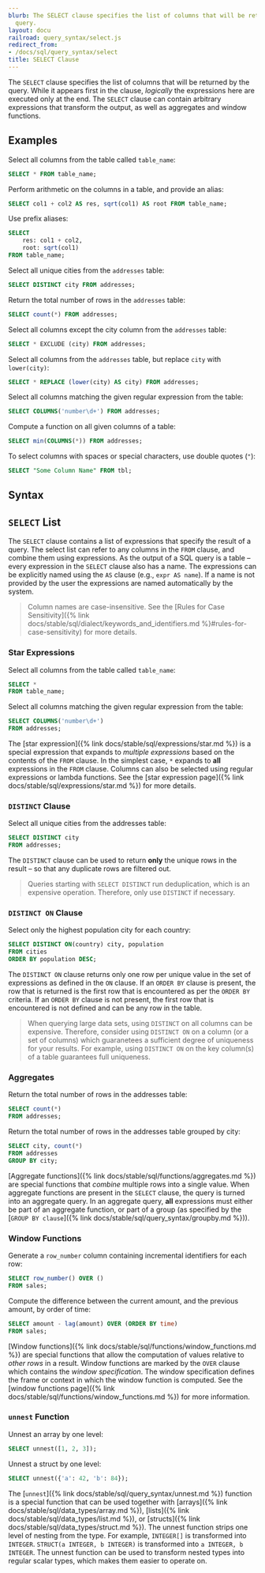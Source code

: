 ```yaml
---
blurb: The SELECT clause specifies the list of columns that will be returned by the
  query.
layout: docu
railroad: query_syntax/select.js
redirect_from:
- /docs/sql/query_syntax/select
title: SELECT Clause
---
```


The `SELECT` clause specifies the list of columns that will be returned by the query. While it appears first in the clause, *logically* the expressions here are executed only at the end. The `SELECT` clause can contain arbitrary expressions that transform the output, as well as aggregates and window functions.

## Examples

Select all columns from the table called `table_name`:

```sql
SELECT * FROM table_name;
```

Perform arithmetic on the columns in a table, and provide an alias:

```sql
SELECT col1 + col2 AS res, sqrt(col1) AS root FROM table_name;
```

Use prefix aliases:

```sql
SELECT
    res: col1 + col2,
    root: sqrt(col1)
FROM table_name;
```

Select all unique cities from the `addresses` table:

```sql
SELECT DISTINCT city FROM addresses;
```

Return the total number of rows in the `addresses` table:

```sql
SELECT count(*) FROM addresses;
```

Select all columns except the city column from the `addresses` table:

```sql
SELECT * EXCLUDE (city) FROM addresses;
```

Select all columns from the `addresses` table, but replace `city` with `lower(city)`:

```sql
SELECT * REPLACE (lower(city) AS city) FROM addresses;
```

Select all columns matching the given regular expression from the table:

```sql
SELECT COLUMNS('number\d+') FROM addresses;
```

Compute a function on all given columns of a table:

```sql
SELECT min(COLUMNS(*)) FROM addresses;
```

To select columns with spaces or special characters, use double quotes (`"`):

```sql
SELECT "Some Column Name" FROM tbl;
```

## Syntax

<div id="rrdiagram"></div>

## `SELECT` List

The `SELECT` clause contains a list of expressions that specify the result of a query. The select list can refer to any columns in the `FROM` clause, and combine them using expressions. As the output of a SQL query is a table – every expression in the `SELECT` clause also has a name. The expressions can be explicitly named using the `AS` clause (e.g., `expr AS name`). If a name is not provided by the user the expressions are named automatically by the system.

> Column names are case-insensitive. See the [Rules for Case Sensitivity]({% link docs/stable/sql/dialect/keywords_and_identifiers.md %}#rules-for-case-sensitivity) for more details.

### Star Expressions

Select all columns from the table called `table_name`:

```sql
SELECT *
FROM table_name;
```

Select all columns matching the given regular expression from the table:

```sql
SELECT COLUMNS('number\d+')
FROM addresses;
```

The [star expression]({% link docs/stable/sql/expressions/star.md %}) is a special expression that expands to *multiple expressions* based on the contents of the `FROM` clause. In the simplest case, `*` expands to **all** expressions in the `FROM` clause. Columns can also be selected using regular expressions or lambda functions. See the [star expression page]({% link docs/stable/sql/expressions/star.md %}) for more details.

### `DISTINCT` Clause

Select all unique cities from the addresses table:

```sql
SELECT DISTINCT city
FROM addresses;
```

The `DISTINCT` clause can be used to return **only** the unique rows in the result – so that any duplicate rows are filtered out.

> Queries starting with `SELECT DISTINCT` run deduplication, which is an expensive operation. Therefore, only use `DISTINCT` if necessary.

### `DISTINCT ON` Clause

Select only the highest population city for each country:

```sql
SELECT DISTINCT ON(country) city, population
FROM cities
ORDER BY population DESC;
```

The `DISTINCT ON` clause returns only one row per unique value in the set of expressions as defined in the `ON` clause. If an `ORDER BY` clause is present, the row that is returned is the first row that is encountered as per the `ORDER BY` criteria. If an `ORDER BY` clause is not present, the first row that is encountered is not defined and can be any row in the table.

> When querying large data sets, using `DISTINCT` on all columns can be expensive. Therefore, consider using `DISTINCT ON` on a column (or a set of columns) which guaranetees a sufficient degree of uniqueness for your results. For example, using `DISTINCT ON` on the key column(s) of a table guarantees full uniqueness.

### Aggregates

Return the total number of rows in the addresses table:

```sql
SELECT count(*)
FROM addresses;
```

Return the total number of rows in the addresses table grouped by city:

```sql
SELECT city, count(*)
FROM addresses
GROUP BY city;
```

[Aggregate functions]({% link docs/stable/sql/functions/aggregates.md %}) are special functions that *combine* multiple rows into a single value. When aggregate functions are present in the `SELECT` clause, the query is turned into an aggregate query. In an aggregate query, **all** expressions must either be part of an aggregate function, or part of a group (as specified by the [`GROUP BY clause`]({% link docs/stable/sql/query_syntax/groupby.md %})).

### Window Functions

Generate a `row_number` column containing incremental identifiers for each row:

```sql
SELECT row_number() OVER ()
FROM sales;
```

Compute the difference between the current amount, and the previous amount, by order of time:

```sql
SELECT amount - lag(amount) OVER (ORDER BY time)
FROM sales;
```

[Window functions]({% link docs/stable/sql/functions/window_functions.md %}) are special functions that allow the computation of values relative to *other rows* in a result. Window functions are marked by the `OVER` clause which contains the *window specification*. The window specification defines the frame or context in which the window function is computed. See the [window functions page]({% link docs/stable/sql/functions/window_functions.md %}) for more information.

### `unnest` Function

Unnest an array by one level:

```sql
SELECT unnest([1, 2, 3]);
```

Unnest a struct by one level:

```sql
SELECT unnest({'a': 42, 'b': 84});
```

The [`unnest`]({% link docs/stable/sql/query_syntax/unnest.md %}) function is a special function that can be used together with [arrays]({% link docs/stable/sql/data_types/array.md %}), [lists]({% link docs/stable/sql/data_types/list.md %}), or [structs]({% link docs/stable/sql/data_types/struct.md %}). The unnest function strips one level of nesting from the type. For example, `INTEGER[]` is transformed into `INTEGER`. `STRUCT(a INTEGER, b INTEGER)` is transformed into `a INTEGER, b INTEGER`. The unnest function can be used to transform nested types into regular scalar types, which makes them easier to operate on.